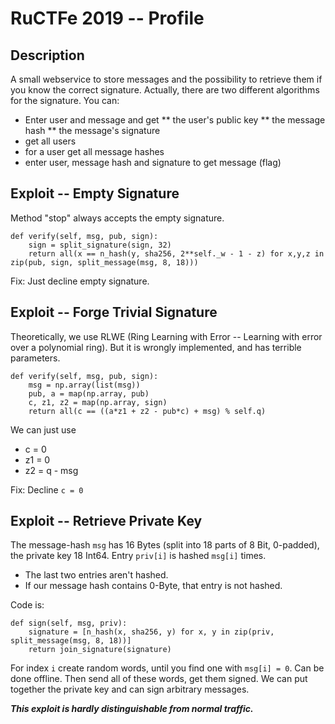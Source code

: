 # RuCTFe 2019 -- Profile

## Description

A small webservice to store messages and the possibility to retrieve them if you know the correct signature.
Actually, there are two different algorithms for the signature.
You can:
* Enter user and message and get
** the user's public key
** the message hash
** the message's signature
* get all users
* for a user get all message hashes
* enter user, message hash and signature to get message (flag)

## Exploit -- Empty Signature

Method "stop" always accepts the empty signature.

    def verify(self, msg, pub, sign):
        sign = split_signature(sign, 32)
        return all(x == n_hash(y, sha256, 2**self._w - 1 - z) for x,y,z in zip(pub, sign, split_message(msg, 8, 18)))

Fix: Just decline empty signature.

## Exploit -- Forge Trivial Signature

Theoretically, we use RLWE (Ring Learning with Error -- Learning with error over a polynomial ring).
But it is wrongly implemented, and has terrible parameters.

    def verify(self, msg, pub, sign):
        msg = np.array(list(msg))
        pub, a = map(np.array, pub)
        c, z1, z2 = map(np.array, sign)
        return all(c == ((a*z1 + z2 - pub*c) + msg) % self.q)

We can just use
* c = 0
* z1 = 0
* z2 = q - msg

Fix: Decline `c = 0`

## Exploit -- Retrieve Private Key

The message-hash `msg` has 16 Bytes (split into 18 parts of 8 Bit, 0-padded), the private key 18 Int64.
Entry `priv[i]` is hashed `msg[i]` times.

* The last two entries aren't hashed.
* If our message hash contains 0-Byte, that entry is not hashed.

Code is:

    def sign(self, msg, priv):
        signature = [n_hash(x, sha256, y) for x, y in zip(priv, split_message(msg, 8, 18))] 
        return join_signature(signature)

For index `i` create random words, until you find one with `msg[i] = 0`.
Can be done offline.
Then send all of these words, get them signed.
We can put together the private key and can sign arbitrary messages.

***This exploit is hardly distinguishable from normal traffic.***
